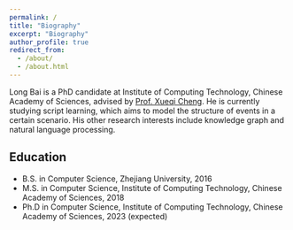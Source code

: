 ```yaml
---
permalink: /
title: "Biography"
excerpt: "Biography"
author_profile: true
redirect_from: 
  - /about/
  - /about.html
---
```


Long Bai is a PhD candidate at Institute of Computing Technology, Chinese Academy of Sciences, advised by [Prof. Xueqi Cheng](http://bigdatalab.ac.cn/cxq/).
He is currently studying script learning, which aims to model the structure of events in a certain scenario.
His other research interests include knowledge graph and natural language processing.

Education
-----
- B.S. in Computer Science, Zhejiang University, 2016
- M.S. in Computer Science, Institute of Computing Technology, Chinese Academy of Sciences, 2018
- Ph.D in Computer Science, Institute of Computing Technology, Chinese Academy of Sciences, 2023 (expected)
